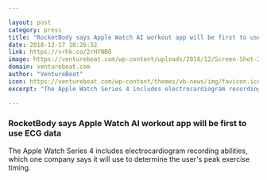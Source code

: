 ```yaml
---

layout: post
category: press
title: "RocketBody says Apple Watch AI workout app will be first to use ECG data"
date: 2018-12-17 16:26:52
link: https://vrhk.co/2rHYNBO
image: https://venturebeat.com/wp-content/uploads/2018/12/Screen-Shot-2018-12-17-at-11.15.47-AM.jpg?fit=3354%2C1416&strip=all
domain: venturebeat.com
author: "VentureBeat"
icon: https://venturebeat.com/wp-content/themes/vb-news/img/favicon.ico
excerpt: "The Apple Watch Series 4 includes electrocardiogram recording abilities, which one company says it will use to determine the user's peak exercise timing."

---
```


### RocketBody says Apple Watch AI workout app will be first to use ECG data

The Apple Watch Series 4 includes electrocardiogram recording abilities, which one company says it will use to determine the user's peak exercise timing.